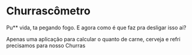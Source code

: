 #  Churrascômetro 

Pu** vida, ta pegando fogo. E agora como é que faz pra desligar isso ai?

Apenas uma aplicação para calcular o quanto de carne, cerveja e refri precisamos para nosso Churras


<!--stackedit_data:
eyJoaXN0b3J5IjpbLTEzNTI1MTkzMzAsLTgwNjcyNTkxM119
-->